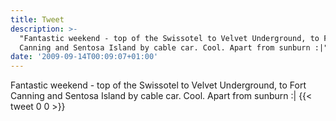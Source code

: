 ```yaml
---
title: Tweet
description: >-
  "Fantastic weekend - top of the Swissotel to Velvet Underground, to Fort
  Canning and Sentosa Island by cable car. Cool. Apart from sunburn :|"
date: '2009-09-14T00:09:07+01:00'
---
```

Fantastic weekend - top of the Swissotel to Velvet Underground, to Fort Canning and Sentosa Island by cable car. Cool. Apart from sunburn :|
      {{< tweet 0 0 >}}
    
